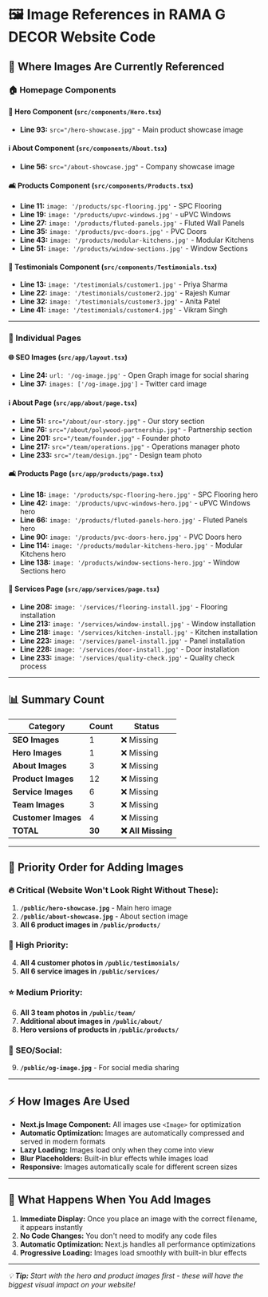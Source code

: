 # 🖼️ Image References in RAMA G DECOR Website Code

## 📍 Where Images Are Currently Referenced

### **🏠 Homepage Components**

#### **🎯 Hero Component** (`src/components/Hero.tsx`)
- **Line 93:** `src="/hero-showcase.jpg"` - Main product showcase image

#### **ℹ️ About Component** (`src/components/About.tsx`)
- **Line 56:** `src="/about-showcase.jpg"` - Company showcase image

#### **🛋️ Products Component** (`src/components/Products.tsx`)
- **Line 11:** `image: '/products/spc-flooring.jpg'` - SPC Flooring
- **Line 19:** `image: '/products/upvc-windows.jpg'` - uPVC Windows  
- **Line 27:** `image: '/products/fluted-panels.jpg'` - Fluted Wall Panels
- **Line 35:** `image: '/products/pvc-doors.jpg'` - PVC Doors
- **Line 43:** `image: '/products/modular-kitchens.jpg'` - Modular Kitchens
- **Line 51:** `image: '/products/window-sections.jpg'` - Window Sections

#### **💬 Testimonials Component** (`src/components/Testimonials.tsx`)
- **Line 13:** `image: '/testimonials/customer1.jpg'` - Priya Sharma
- **Line 22:** `image: '/testimonials/customer2.jpg'` - Rajesh Kumar  
- **Line 32:** `image: '/testimonials/customer3.jpg'` - Anita Patel
- **Line 41:** `image: '/testimonials/customer4.jpg'` - Vikram Singh

---

### **📄 Individual Pages**

#### **🌐 SEO Images** (`src/app/layout.tsx`)
- **Line 24:** `url: '/og-image.jpg'` - Open Graph image for social sharing
- **Line 37:** `images: ['/og-image.jpg']` - Twitter card image

#### **ℹ️ About Page** (`src/app/about/page.tsx`)
- **Line 51:** `src="/about/our-story.jpg"` - Our story section
- **Line 76:** `src="/about/polywood-partnership.jpg"` - Partnership section
- **Line 201:** `src="/team/founder.jpg"` - Founder photo
- **Line 217:** `src="/team/operations.jpg"` - Operations manager photo  
- **Line 233:** `src="/team/design.jpg"` - Design team photo

#### **🛋️ Products Page** (`src/app/products/page.tsx`)
- **Line 18:** `image: '/products/spc-flooring-hero.jpg'` - SPC Flooring hero
- **Line 42:** `image: '/products/upvc-windows-hero.jpg'` - uPVC Windows hero
- **Line 66:** `image: '/products/fluted-panels-hero.jpg'` - Fluted Panels hero
- **Line 90:** `image: '/products/pvc-doors-hero.jpg'` - PVC Doors hero
- **Line 114:** `image: '/products/modular-kitchens-hero.jpg'` - Modular Kitchens hero
- **Line 138:** `image: '/products/window-sections-hero.jpg'` - Window Sections hero

#### **🔧 Services Page** (`src/app/services/page.tsx`)
- **Line 208:** `image: '/services/flooring-install.jpg'` - Flooring installation
- **Line 213:** `image: '/services/window-install.jpg'` - Window installation
- **Line 218:** `image: '/services/kitchen-install.jpg'` - Kitchen installation
- **Line 223:** `image: '/services/panel-install.jpg'` - Panel installation
- **Line 228:** `image: '/services/door-install.jpg'` - Door installation
- **Line 233:** `image: '/services/quality-check.jpg'` - Quality check process

---

## 📊 **Summary Count**

| **Category** | **Count** | **Status** |
|-------------|-----------|------------|
| **SEO Images** | 1 | ❌ Missing |
| **Hero Images** | 1 | ❌ Missing |
| **About Images** | 3 | ❌ Missing |
| **Product Images** | 12 | ❌ Missing |
| **Service Images** | 6 | ❌ Missing |
| **Team Images** | 3 | ❌ Missing |
| **Customer Images** | 4 | ❌ Missing |
| **TOTAL** | **30** | **❌ All Missing** |

---

## 🎯 **Priority Order for Adding Images**

### **🔥 Critical (Website Won't Look Right Without These):**
1. **`/public/hero-showcase.jpg`** - Main hero image
2. **`/public/about-showcase.jpg`** - About section image
3. **All 6 product images in `/public/products/`**

### **🚀 High Priority:**
4. **All 4 customer photos in `/public/testimonials/`**
5. **All 6 service images in `/public/services/`**

### **⭐ Medium Priority:**
6. **All 3 team photos in `/public/team/`**
7. **Additional about images in `/public/about/`**
8. **Hero versions of products in `/public/products/`**

### **📱 SEO/Social:**
9. **`/public/og-image.jpg`** - For social media sharing

---

## ⚡ **How Images Are Used**

- **Next.js Image Component:** All images use `<Image>` for optimization
- **Automatic Optimization:** Images are automatically compressed and served in modern formats
- **Lazy Loading:** Images load only when they come into view
- **Blur Placeholders:** Built-in blur effects while images load
- **Responsive:** Images automatically scale for different screen sizes

---

## 🔧 **What Happens When You Add Images**

1. **Immediate Display:** Once you place an image with the correct filename, it appears instantly
2. **No Code Changes:** You don't need to modify any code files
3. **Automatic Optimization:** Next.js handles all performance optimizations
4. **Progressive Loading:** Images load smoothly with built-in blur effects

---

*💡 **Tip:** Start with the hero and product images first - these will have the biggest visual impact on your website!*
